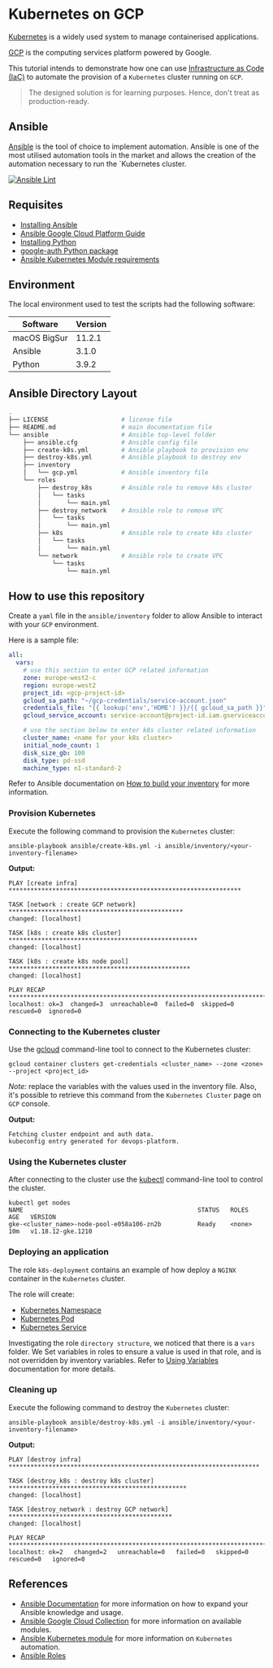 # Kubernetes on GCP

[Kubernetes](https://kubernetes.io) is a widely used system to manage containerised applications.

[GCP](https://www.cloud.google.com) is the computing services platform powered by Google.

This tutorial intends to demonstrate how one can use [Infrastructure as Code (IaC)](https://docs.microsoft.com/en-us/azure/devops/learn/what-is-infrastructure-as-code) to automate the provision of a `Kubernetes` cluster running on `GCP`.

> The designed solution is for learning purposes. Hence, don't treat as production-ready.

## Ansible

[Ansible](https://www.ansible.com) is the tool of choice to implement automation. Ansible is one of the most utilised automation tools in the market and allows the creation of the automation necessary to run the `Kubernetes cluster.

[![Ansible Lint](https://github.com/rafaelmnatali/k8s-gcp/actions/workflows/ansible-lint.yml/badge.svg)](https://github.com/rafaelmnatali/k8s-gcp/actions/workflows/ansible-lint.yml)

## Requisites

- [Installing Ansible](https://docs.ansible.com/ansible/latest/installation_guide/intro_installation.html)
- [Ansible Google Cloud Platform Guide](https://docs.ansible.com/ansible/latest/scenario_guides/guide_gce.html)
- [Installing Python](https://www.python.org/downloads/)
- [google-auth Python package](https://pypi.org/project/google-auth/)
- [Ansible Kubernetes Module requirements](https://docs.ansible.com/ansible/latest/collections/kubernetes/core/k8s_module.html#requirements)

## Environment

The local environment used to test the scripts had the following software:

| Software | Version |
|--|--|
| macOS BigSur | 11.2.1 |
| Ansible | 3.1.0 |
| Python | 3.9.2 |

## Ansible Directory Layout

```bash
.
├── LICENSE                    # license file
├── README.md                  # main documentation file
└── ansible                    # Ansible top-level folder
    ├── ansible.cfg            # Ansible config file
    ├── create-k8s.yml         # Ansible playbook to provision env
    ├── destroy-k8s.yml        # Ansible playbook to destroy env
    ├── inventory             
    │   └── gcp.yml            # Ansible inventory file
    └── roles
        ├── destroy_k8s        # Ansible role to remove k8s cluster        
        │   └── tasks
        │       └── main.yml
        ├── destroy_network    # Ansible role to remove VPC
        │   └── tasks
        │       └── main.yml
        ├── k8s                # Ansible role to create k8s cluster
        │   └── tasks
        │       └── main.yml
        └── network            # Ansible role to create VPC
            └── tasks
                └── main.yml
```

## How to use this repository

Create a `yaml` file in the `ansible/inventory` folder to allow Ansible to interact with your `GCP` environment.

Here is a sample file:

```yaml
all:
  vars:
    # use this section to enter GCP related information
    zone: europe-west2-c
    region: europe-west2
    project_id: <gcp-project-id>
    gcloud_sa_path: "~/gcp-credentials/service-account.json"
    credentials_file: "{{ lookup('env','HOME') }}/{{ gcloud_sa_path }}"
    gcloud_service_account: service-account@project-id.iam.gserviceaccount.com

    # use the section below to enter k8s cluster related information
    cluster_name: <name for your k8s cluster>
    initial_node_count: 1
    disk_size_gb: 100
    disk_type: pd-ssd
    machine_type: n1-standard-2
```

Refer to Ansible documentation on [How to build your inventory](https://docs.ansible.com/ansible/latest/user_guide/intro_inventory.html) for more information.

### Provision Kubernetes

Execute the following command to provision the `Kubernetes` cluster:

`ansible-playbook ansible/create-k8s.yml -i ansible/inventory/<your-inventory-filename>`

**Output:**

```text
PLAY [create infra] ****************************************************************

TASK [network : create GCP network] ************************************************
changed: [localhost]

TASK [k8s : create k8s cluster] ****************************************************
changed: [localhost]

TASK [k8s : create k8s node pool] **************************************************
changed: [localhost]

PLAY RECAP *************************************************************************
localhost: ok=3  changed=3  unreachable=0  failed=0  skipped=0  rescued=0  ignored=0 
```

### Connecting to the Kubernetes cluster

Use the [gcloud](https://cloud.google.com/sdk/gcloud) command-line tool to connect to the Kubernetes cluster:

`gcloud container clusters get-credentials <cluster_name> --zone <zone> --project <project_id>`

_Note:_ replace the variables with the values used in the inventory file. Also, it's possible to retrieve this command from the `Kubernetes Cluster` page on `GCP` console.

**Output:**

```text
Fetching cluster endpoint and auth data.
kubeconfig entry generated for devops-platform.
```

### Using the Kubernetes cluster

After connecting to the cluster use the [kubectl](https://kubernetes.io/docs/reference/kubectl/overview/) command-line tool to control the cluster.

```text
kubectl get nodes
NAME                                                STATUS   ROLES    AGE   VERSION
gke-<cluster_name>-node-pool-e058a106-zn2b          Ready    <none>   10m   v1.18.12-gke.1210
```

### Deploying an application

The role `k8s-deployment` contains an example of how deploy a `NGINX` container in the `Kubernetes` cluster.

The role will create:

- [Kubernetes Namespace](https://kubernetes.io/docs/concepts/overview/working-with-objects/namespaces/)
- [Kubernetes Pod](https://kubernetes.io/docs/concepts/workloads/pods/)
- [Kubernetes Service](https://kubernetes.io/docs/concepts/services-networking/service/)

Investigating the role `directory structure`, we noticed that there is a `vars` folder. We Set variables in roles to ensure a value is used in that role, and is not overridden by inventory variables. Refer to [Using Variables](https://docs.ansible.com/ansible/latest/user_guide/playbooks_variables.html#variable-examples) documentation for more details.

### Cleaning up

Execute the following command to destroy the `Kubernetes` cluster:

`ansible-playbook ansible/destroy-k8s.yml -i ansible/inventory/<your-inventory-filename>`

**Output:**

```text
PLAY [destroy infra] *********************************************************************

TASK [destroy_k8s : destroy k8s cluster] *************************************************
changed: [localhost]

TASK [destroy_network : destroy GCP network] *********************************************
changed: [localhost]

PLAY RECAP *******************************************************************************
localhost: ok=2   changed=2   unreachable=0   failed=0   skipped=0   rescued=0   ignored=0 
```

## References

- [Ansible Documentation](https://docs.ansible.com) for more information on how to expand your Ansible knowledge and usage.
- [Ansible Google Cloud Collection](https://docs.ansible.com/ansible/latest/collections/google/cloud/) for more information on available modules.
- [Ansible Kubernetes module](https://docs.ansible.com/ansible/latest/collections/kubernetes/core/k8s_module.html#ansible-collections-kubernetes-core-k8s-module) for more information on `Kubernetes` automation.
- [Ansible Roles](https://docs.ansible.com/ansible/latest/user_guide/playbooks_reuse_roles.html#roles)
